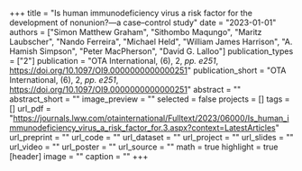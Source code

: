 +++
title = "Is human immunodeficiency virus a risk factor for the development of nonunion?—a case–control study"
date = "2023-01-01"
authors = ["Simon Matthew Graham", "Sithombo Maqungo", "Maritz Laubscher", "Nando Ferreira", "Michael Held", "William James Harrison", "A. Hamish Simpson", "Peter MacPherson", "David G. Lalloo"]
publication_types = ["2"]
publication = "OTA International, (6), 2, _pp. e251_, https://doi.org/10.1097/OI9.0000000000000251"
publication_short = "OTA International, (6), 2, _pp. e251_, https://doi.org/10.1097/OI9.0000000000000251"
abstract = ""
abstract_short = ""
image_preview = ""
selected = false
projects = []
tags = []
url_pdf = "https://journals.lww.com/otainternational/Fulltext/2023/06000/Is_human_immunodeficiency_virus_a_risk_factor_for.3.aspx?context=LatestArticles"
url_preprint = ""
url_code = ""
url_dataset = ""
url_project = ""
url_slides = ""
url_video = ""
url_poster = ""
url_source = ""
math = true
highlight = true
[header]
image = ""
caption = ""
+++
